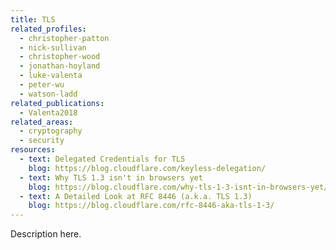 ```yaml
---
title: TLS
related_profiles:
  - christopher-patton
  - nick-sullivan
  - christopher-wood
  - jonathan-hoyland
  - luke-valenta
  - peter-wu
  - watson-ladd
related_publications:
  - Valenta2018
related_areas:
  - cryptography
  - security
resources:
  - text: Delegated Credentials for TLS
    blog: https://blog.cloudflare.com/keyless-delegation/
  - text: Why TLS 1.3 isn't in browsers yet
    blog: https://blog.cloudflare.com/why-tls-1-3-isnt-in-browsers-yet/
  - text: A Detailed Look at RFC 8446 (a.k.a. TLS 1.3)
    blog: https://blog.cloudflare.com/rfc-8446-aka-tls-1-3/
---
```


Description here.